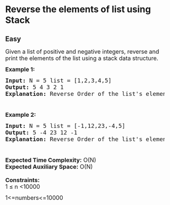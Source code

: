 # Reverse the elements of list using Stack
## Easy
<div class="problems_problem_content__Xm_eO"><p><span style="font-size:18px">Given a list of positive and negative integers, reverse and print the elements of the list using a stack data structure.</span></p>

<p><span style="font-size:18px"><strong>Example 1:&nbsp;</strong></span></p>

<pre><span style="font-size:18px"><strong>Input:</strong> N = 5 list = [1,2,3,4,5]
<strong>Output: </strong>5 4 3 2 1 
<strong>Explanation:</strong> Reverse Order of the list's elements.</span></pre>

<p>&nbsp;</p>

<p><span style="font-size:18px"><strong>Example 2:&nbsp;</strong></span></p>

<pre><span style="font-size:18px"><strong>Input:</strong> N = 5 list = [-1,12,23,-4,5]
<strong>Output: </strong>5 -4 23 12 -1 
<strong>Explanation:</strong> Reverse Order of the list's elements.</span></pre>

<p>&nbsp;</p>

<p><span style="font-size:18px"><strong>Expected Time Complexity:</strong> O(N)<br>
<strong>Expected Auxiliary Space:</strong> O(N)<br>
<br>
<strong>Constraints:</strong><br>
1 ≤ n&nbsp;&lt;10000</span></p>

<p><span style="font-size:18px">1&lt;=numbers&lt;=10000</span></p>
</div>